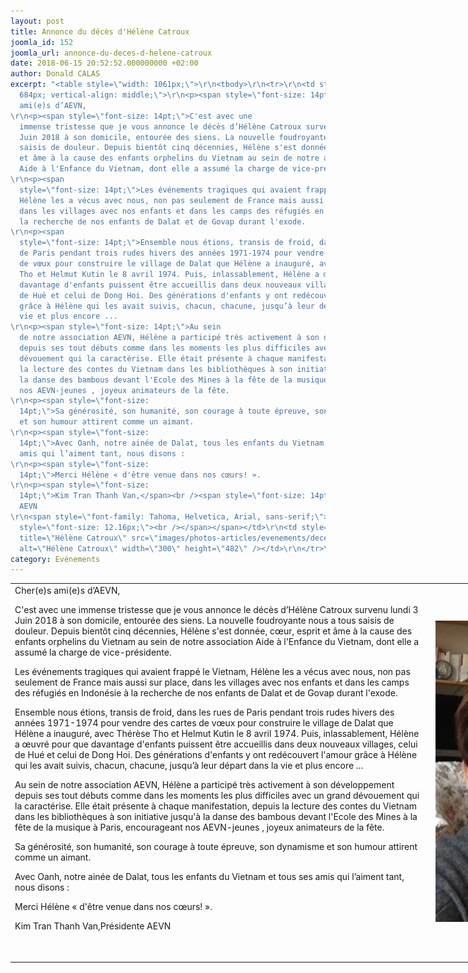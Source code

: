 ```yaml
---
layout: post
title: Annonce du décès d'Hélène Catroux
joomla_id: 152
joomla_url: annonce-du-deces-d-helene-catroux
date: 2018-06-15 20:52:52.000000000 +02:00
author: Donald CALAS
excerpt: "<table style=\"width: 1061px;\">\r\n<tbody>\r\n<tr>\r\n<td style=\"width:
  684px; vertical-align: middle;\">\r\n<p><span style=\"font-size: 14pt;\">Cher(e)s
  ami(e)s d’AEVN,
\r\n<p><span style=\"font-size: 14pt;\">C'est avec une
  immense tristesse que je vous annonce le décès d’Hélène Catroux survenu lundi 3
  Juin 2018 à son domicile, entourée des siens. La nouvelle foudroyante nous a tous
  saisis de douleur. Depuis bientôt cinq décennies, Hélène s'est donnée, cœur, esprit
  et âme à la cause des enfants orphelins du Vietnam au sein de notre association
  Aide à l'Enfance du Vietnam, dont elle a assumé la charge de vice-présidente.
\r\n<p><span
  style=\"font-size: 14pt;\">Les événements tragiques qui avaient frappé le Vietnam,
  Hélène les a vécus avec nous, non pas seulement de France mais aussi sur place,
  dans les villages avec nos enfants et dans les camps des réfugiés en Indonésie à
  la recherche de nos enfants de Dalat et de Govap durant l'exode.
\r\n<p><span
  style=\"font-size: 14pt;\">Ensemble nous étions, transis de froid, dans les rues
  de Paris pendant trois rudes hivers des années 1971-1974 pour vendre des cartes
  de vœux pour construire le village de Dalat que Hélène a inauguré, avec Thérèse
  Tho et Helmut Kutin le 8 avril 1974. Puis, inlassablement, Hélène a œuvré pour que
  davantage d'enfants puissent être accueillis dans deux nouveaux villages, celui
  de Hué et celui de Dong Hoi. Des générations d'enfants y ont redécouvert l'amour
  grâce à Hélène qui les avait suivis, chacun, chacune, jusqu’à leur départ dans la
  vie et plus encore ...
\r\n<p><span style=\"font-size: 14pt;\">Au sein
  de notre association AEVN, Hélène a participé très activement à son développement
  depuis ses tout débuts comme dans les moments les plus difficiles avec un grand
  dévouement qui la caractérise. Elle était présente à chaque manifestation, depuis
  la lecture des contes du Vietnam dans les bibliothèques à son initiative jusqu'à
  la danse des bambous devant l'Ecole des Mines à la fête de la musique à Paris, encourageant
  nos AEVN-jeunes , joyeux animateurs de la fête.
\r\n<p><span style=\"font-size:
  14pt;\">Sa générosité, son humanité, son courage à toute épreuve, son dynamisme
  et son humour attirent comme un aimant.
\r\n<p><span style=\"font-size:
  14pt;\">Avec Oanh, notre ainée de Dalat, tous les enfants du Vietnam et tous ses
  amis qui l’aiment tant, nous disons :
\r\n<p><span style=\"font-size:
  14pt;\">Merci Hélène « d'être venue dans nos cœurs! ».
\r\n<p><span style=\"font-size:
  14pt;\">Kim Tran Thanh Van,</span><br /><span style=\"font-size: 14pt;\">Présidente
  AEVN
\r\n<span style=\"font-family: Tahoma, Helvetica, Arial, sans-serif;\"><span
  style=\"font-size: 12.16px;\"><br /></span></span></td>\r\n<td style=\"width: 397px;\"> <img
  title=\"Hélène Catroux\" src=\"images/photos-articles/evenements/deces_catroux/helene-catroux.jpg\"
  alt=\"Hélène Catroux\" width=\"300\" height=\"482\" /></td>\r\n</tr>\r\n</tbody>\r\n</table>"
category: Evénements
---
```

<table style="width: 1061px;">
<tbody>
<tr>
<td style="width: 684px; vertical-align: middle;">
Cher(e)s ami(e)s d’AEVN,

C'est avec une immense tristesse que je vous annonce le décès d’Hélène Catroux survenu lundi 3 Juin 2018 à son domicile, entourée des siens. La nouvelle foudroyante nous a tous saisis de douleur. Depuis bientôt cinq décennies, Hélène s'est donnée, cœur, esprit et âme à la cause des enfants orphelins du Vietnam au sein de notre association Aide à l'Enfance du Vietnam, dont elle a assumé la charge de vice-présidente.

Les événements tragiques qui avaient frappé le Vietnam, Hélène les a vécus avec nous, non pas seulement de France mais aussi sur place, dans les villages avec nos enfants et dans les camps des réfugiés en Indonésie à la recherche de nos enfants de Dalat et de Govap durant l'exode.

Ensemble nous étions, transis de froid, dans les rues de Paris pendant trois rudes hivers des années 1971-1974 pour vendre des cartes de vœux pour construire le village de Dalat que Hélène a inauguré, avec Thérèse Tho et Helmut Kutin le 8 avril 1974. Puis, inlassablement, Hélène a œuvré pour que davantage d'enfants puissent être accueillis dans deux nouveaux villages, celui de Hué et celui de Dong Hoi. Des générations d'enfants y ont redécouvert l'amour grâce à Hélène qui les avait suivis, chacun, chacune, jusqu’à leur départ dans la vie et plus encore ...

Au sein de notre association AEVN, Hélène a participé très activement à son développement depuis ses tout débuts comme dans les moments les plus difficiles avec un grand dévouement qui la caractérise. Elle était présente à chaque manifestation, depuis la lecture des contes du Vietnam dans les bibliothèques à son initiative jusqu'à la danse des bambous devant l'Ecole des Mines à la fête de la musique à Paris, encourageant nos AEVN-jeunes , joyeux animateurs de la fête.

Sa générosité, son humanité, son courage à toute épreuve, son dynamisme et son humour attirent comme un aimant.

Avec Oanh, notre ainée de Dalat, tous les enfants du Vietnam et tous ses amis qui l’aiment tant, nous disons :

Merci Hélène « d'être venue dans nos cœurs! ».

Kim Tran Thanh Van,Présidente AEVN

<span style="font-family: Tahoma, Helvetica, Arial, sans-serif;"><span style="font-size: 12.16px;"><br /></span></span></td>
<td style="width: 397px;"> <img title="Hélène Catroux" src="/assets/images/photos-articles/evenements/deces_catroux/helene-catroux.jpg" alt="Hélène Catroux" width="300" height="482" /></td>
</tr>
</tbody>
</table>
